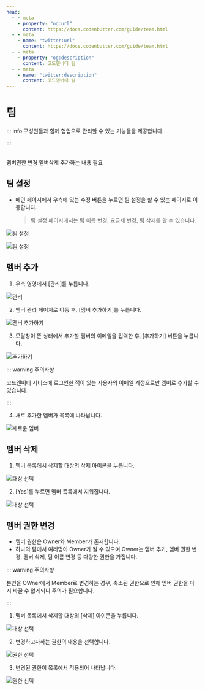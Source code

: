```yaml
---
head:
  - - meta
    - property: "og:url"
      content: https://docs.codenbutter.com/guide/team.html
  - - meta
    - name: "twitter:url"
      content: https://docs.codenbutter.com/guide/team.html
  - - meta
    - property: "og:description"
      content: 코드앤버터 팀
  - - meta
    - name: "twitter:description"
      content: 코드앤버터 팀
---
```


# 팀

::: info
구성원들과 함께 협업으로 관리할 수 있는 기능들을 제공합니다.

:::

<br/>
멤버권한 변경 멤버삭제 추가하는 내용 필요

## 팀 설정

- 메인 페이지에서 우측에 있는 수정 버튼을 누르면 팀 설정을 할 수 있는 페이지로 이동합니다.
  > 팀 설정 페이지에서는 팀 이름 변경, 요금제 변경, 팀 삭제를 할 수 있습니다.

![팀 설정](./imgs/team/section_1.png)

![팀 설정](./imgs/team/section_2.png)

## 멤버 추가

1. 우측 영영에서 [관리]를 누릅니다.

![관리](./imgs/team/section_3.png)

2. 멤버 관리 페이지로 이동 후, [멤버 추가하기]를 누릅니다.

![멤버 추가하기](./imgs/team/section_4.png)

3. 모달창이 뜬 상태에서 추가할 멤버의 이메일을 입력한 후, [추가하기] 버튼을 누릅니다.

![추가하기](./imgs/team/section_5.png)

::: warning 주의사항

코드앤버터 서비스에 로그인한 적이 있는 사용자의 이메일 계정으로만 멤버로 추가할 수 있습니다.

:::

4. 새로 추가한 멤버가 목록에 나타납니다.

![새로운 멤버](./imgs/team/section_6.png)

## 멤버 삭제

1. 멤버 목록에서 삭제할 대상의 삭제 아이콘을 누릅니다.

![대상 선택](./imgs/team/section_7.png)

2. [Yes]를 누르면 멤버 목록에서 지워집니다.

![대상 선택](./imgs/team/section_8.png)

## 멤버 권한 변경

- 멤버 권한은 Owner와 Member가 존재합니다.
- 하나의 팀에서 여러명이 Owner가 될 수 있으며 Owner는 멤버 추가, 멤버 권한 변경, 멤버 삭제, 팀 이름 변경 등 다양한 권한을 가집니다.

::: warning 주의사항

본인을 OWner에서 Member로 변경하는 경우, 축소된 권한으로 인해 멤버 권한을 다시 바꿀 수 없게되니 주의가 필요합니다.

:::

1. 멤버 목록에서 삭제할 대상의 [삭제] 아이콘을 누릅니다.

![대상 선택](./imgs/team/section_8.png)

2. 변경하고자하는 권한의 내용을 선택합니다.

![권한 선택](./imgs/team/section_9.png)

3. 변경된 권한이 목록에서 적용되어 나타납니다.

![권한 선택](./imgs/team/section_10.png)
